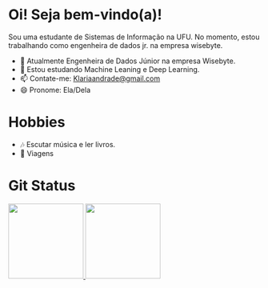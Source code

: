 # Oi! Seja bem-vindo(a)!
Sou uma estudante de Sistemas de Informação na UFU. No momento, estou trabalhando como engenheira de dados jr. na empresa wisebyte.

- 🔭 Atualmente Engenheira de Dados Júnior na empresa Wisebyte.
- 🌱 Estou estudando Machine Leaning e Deep Learning.
- 📫 Contate-me: Klariaandrade@gmail.com
- 😄 Pronome: Ela/Dela

# Hobbies

- 🎶 Escutar música e ler livros.
- 🌱 Viagens

# Git Status
 <div align="left">
                    <a href="https://github.com/KlariaAndradeMartins">
                    <img height="150em" src="https://github-readme-stats.vercel.app/api?username=KlariaAndradeMartins&show_icons=true&theme=dark&include_all_commits=true&count_private=true"/>
                    <img height="150em" src="https://github-readme-stats.vercel.app/api/top-langs/?username=KlariaAndradeMartins&layout=compact&langs_count=7&theme=dark"/>
                </div>
